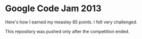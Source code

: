 # Google Code Jam 2013

Here's how I earned my measley 85 points. I felt very challenged.

This repository was pushed only after the competition ended.
